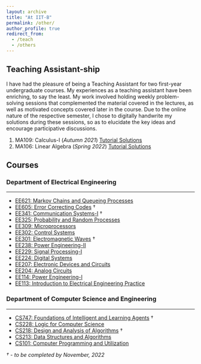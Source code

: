 ```yaml
---
layout: archive
title: "At IIT-B"
permalink: /other/
author_profile: true
redirect_from:
  - /teach
  - /others
---
```


## Teaching Assistant-ship

I have had the pleasure of being a Teaching Assistant for two first-year undergraduate courses. My experiences as a teaching assistant have been enriching, to say the least. My work involved holding weekly problem-solving sessions that complemented the material covered in the lectures, as well as  motivated concepts covered later in the course. Due to the online nature of the respective semester, I chose to digitally handwrite my solutions during these sessions, so as to elucidate the key ideas and encourage participative discussions.

1. MA109: Calculus-I (*Autumn 2021*) [Tutorial Solutions](https://github.com/Aayush2003/Tutorial-solutions/tree/main/MA109-2021)
2. MA106: Linear Algebra (*Spring 2022*) [Tutorial Solutions](https://github.com/Aayush2003/Tutorial-solutions/tree/main/MA106-2022)

## Courses

### Department of Electrical Engineering
-----------------------------------------

* [EE621: Markov Chains and Queueing Processes](https://www.ee.iitb.ac.in/web/academics/courses/EE621) 
* [EE605: Error Correcting Codes](https://www.ee.iitb.ac.in/web/academics/courses/EE605) †
* [EE341: Communication Systems-I](https://www.ee.iitb.ac.in/web/academics/courses/EE341) †
* [EE325: Probability and Random Processes](https://www.ee.iitb.ac.in/web/academics/courses/EE325)
* [EE309: Microprocessors](https://www.ee.iitb.ac.in/web/academics/courses/EE309)
* [EE302: Control Systems](https://www.ee.iitb.ac.in/web/academics/courses/EE302)
* [EE301: Electromagnetic Waves](https://www.ee.iitb.ac.in/web/academics/courses/EE301) †
* [EE238: Power Engineering-II](https://www.ee.iitb.ac.in/web/academics/courses/EE238)
* [EE229: Signal Processing-I](https://www.ee.iitb.ac.in/web/academics/courses/EE229)
* [EE224: Digital Systems](https://www.ee.iitb.ac.in/web/academics/courses/EE224)
* [EE207: Electronic Devices and Circuits](https://www.ee.iitb.ac.in/web/academics/courses/EE207)
* [EE204: Analog Circuits](https://www.ee.iitb.ac.in/web/academics/courses/EE204)
* [EE114: Power Engineering-I](https://www.ee.iitb.ac.in/web/academics/courses/EE114)
* [EE113: Introduction to Electrical Engineering Practice](https://www.ee.iitb.ac.in/web/academics/courses/EE113)


### Department of Computer Science and Engineering
-----------------------------------------

* [CS747: Foundations of Intelligent and Learning Agents](https://www.cse.iitb.ac.in/academics/courses.php) †
* [CS228: Logic for Computer Science](https://www.cse.iitb.ac.in/academics/courses.php) 
* [CS218: Design and Analysis of Algorithms](https://www.cse.iitb.ac.in/academics/courses.php) †
* [CS213: Data Structures and Algorithms](https://www.cse.iitb.ac.in/academics/courses.php) 
* [CS101: Computer Programming and Utilization](https://www.cse.iitb.ac.in/academics/courses.php)   
  
    
	  
*† - to be completed by November, 2022*      

